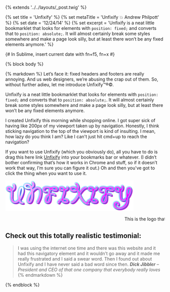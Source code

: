 {% extends '../../layouts/_post.twig' %}

{% set title = 'Unfixify' %}
{% set metaTitle = 'Unfixify 💥 Andrew Philpott' %}
{% set date = '12/24/14' %}
{% set excerpt = 'Unfixify is a neat little bookmarklet that looks for elements with `position: fixed;` and converts that to `position: absolute;`. It will almost certainly break some styles somewhere and make a page look silly, but at least there won’t be any fixed elements anymore.' %}

{# In Sublime, insert current date with fn+f5, fn+x #}

{% block body %}

{% markdown %}
Let’s face it: fixed headers and footers are really annoying. And us web designers, we’re abusing the crap out of them. So, without further adieu, let me introduce Unfixify™®©.

Unfixify is a neat little bookmarklet that looks for elements with `position: fixed;` and converts that to `position: absolute;`. It will almost certainly break some styles somewhere and make a page look silly, but at least there won’t be any fixed elements anymore.

I created Unfixify this morning while shopping online. I got super sick of having like 200px of my viewport taken up by navigation. Honestly, I think sticking navigation to the top of the viewport is kind of insulting. I mean, how lazy do you think I am? Like I can't just hit cmd+up to reach the navigation?

If you want to use Unfixify (which you obviously do), all you have to do is drag this here link <a title="Seriously, you should do this." href="javascript:(function()%7B%09document.body.appendChild(document.createElement('script')).src='http://himynameisandrew.com/unfixify/unfixify.js';%7D)();">Unfixify</a> into your bookmarks bar or whatever. (I didn’t bother confirming that’s how it works in Chrome and stuff, so if it doesn’t work that way, I’m sure you can figure it out.) Oh and then you've got to click the thing when you want to use it.

![Looking at the Unfixify logo is like staring into the eyes of the most beautiful rainbow](/assets/img/blog/unfixify_cute_logo_QT.png)

<p><marquee>This is the logo that I designed for Unfixify using Photoshop CS5. I think it’s really cute and simple.</marquee></p>

## Check out this totally realistic testimonial:

> I was using the internet one time and there was this website and it had this navigatory element and it wouldn’t go away and it made me really frustrated and I said a swear word. Then I found out about Unfixify and I have never said a bad word since then.
<cite>**Dick Jibbler** – President and CEO of that one company that everybody really loves</cite>
{% endmarkdown %}

{% endblock %}
